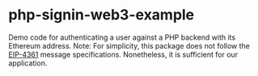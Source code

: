 # php-signin-web3-example

Demo code for authenticating a user against a PHP backend with its Ethereum address.
Note: For simplicity, this package does not follow the [EIP-4361](https://eips.ethereum.org/EIPS/eip-4361) message specifications. Nonetheless, it is sufficient for our application. 
